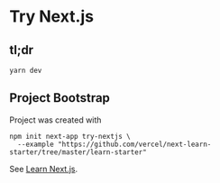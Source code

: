 # Try Next.js

## tl;dr

    yarn dev

## Project Bootstrap

Project was created with

    npm init next-app try-nextjs \
      --example "https://github.com/vercel/next-learn-starter/tree/master/learn-starter"

See [Learn Next.js](https://nextjs.org/learn).

